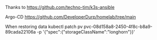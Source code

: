 Thanks to
https://github.com/techno-tim/k3s-ansible

Argo-CD
https://github.com/DeveloperDurp/homelab/tree/main






When restoring data
kubectl patch pv pvc-08d158a8-2450-4f8c-b8a9-89cada22106a -p '{"spec":{"storageClassName":"longhorn"}}'
